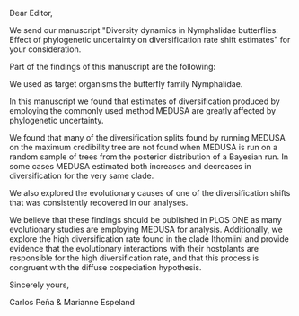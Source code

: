 Dear Editor,

We send our manuscript "Diversity dynamics in Nymphalidae butterflies: Effect
of phylogenetic uncertainty on diversification rate shift estimates" for your
consideration.

Part of the findings of this manuscript are the following:

We used as target organisms the butterfly family Nymphalidae.

In this manuscript we found that estimates of diversification produced by
employing the commonly used method MEDUSA are greatly affected by phylogenetic
uncertainty.

We found that many of the diversification splits found by running MEDUSA on the
maximum credibility tree are not found when MEDUSA is run on a random sample of
trees from the posterior distribution of a Bayesian run. In some cases MEDUSA
estimated both increases and decreases in diversification for the very same
clade.

We also explored the evolutionary causes of one of the diversification shifts
that was consistently recovered in our analyses.

We believe that these findings should be published in PLOS ONE as many
evolutionary studies are employing MEDUSA for analysis. Additionally, we
explore the high diversification rate found in the clade Ithomiini and provide
evidence that the evolutionary interactions with their hostplants are
responsible for the high diversification rate, and that this process is
congruent with the diffuse cospeciation hypothesis.

Sincerely yours,


Carlos Peña & Marianne Espeland
